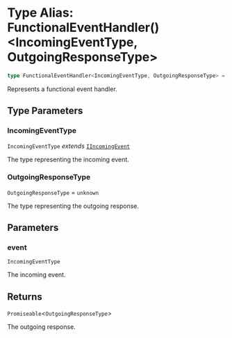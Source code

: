 # Type Alias: FunctionalEventHandler()\<IncomingEventType, OutgoingResponseType\>

```ts
type FunctionalEventHandler<IncomingEventType, OutgoingResponseType> = (event) => Promiseable<OutgoingResponseType>;
```

Represents a functional event handler.

## Type Parameters

### IncomingEventType

`IncomingEventType` *extends* [`IIncomingEvent`](../interfaces/IIncomingEvent.md)

The type representing the incoming event.

### OutgoingResponseType

`OutgoingResponseType` = `unknown`

The type representing the outgoing response.

## Parameters

### event

`IncomingEventType`

The incoming event.

## Returns

`Promiseable`\<`OutgoingResponseType`\>

The outgoing response.
